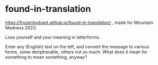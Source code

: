 # found-in-translation
https://frozenhydrant.github.io/found-in-translation/ , made for Mountain Madness 2023.

Lose yourself and your meaning in letterforms.

Enter any (English) text on the left, and convert the message to various forms, some decipherable, others not so much. What does it mean for something to mean something, anyway?
